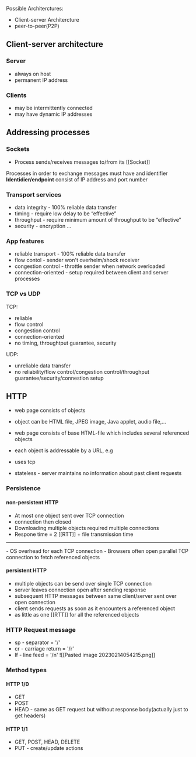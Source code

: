 Possible Architerctures:
- Client-server Architercture
- peer-to-peer(P2P)

## Client-server architecture
### Server 
- always on host
- permanent IP address

### Clients
- may be intermittently connected
- may have dynamic IP addresses



## Addressing processes
### Sockets
- Process sends/receives messages to/from its [[Socket]]

Processes in order to exchange messages must have and identifier
**Identidier/endpoint** consist of IP address and port number


### Transport services
- data integrity - 100% reliable data transfer
- timing - require low delay to be “effective”
- throughput - require minimum amount of throughput to be “effective”
- security - encryption ...

### App features
- reliable transport - 100% reliable data transfer
- flow contol - sender won't overhelm/shock receiver
- congestion control - throttle sender when network overloaded
- connection-oriented - setup required between client and server processes

### TCP vs UDP
TCP:
- reliable
- flow control
- congestion control
- connection-oriented
- no timing, throughtput guarantee, security

UDP:
- unreliable data transfer
- no reliability/flow control/congestion control/throughput guarantee/security/connestion setup

## HTTP 
- web page consists of objects
- object can be HTML file, JPEG image, Java applet, audio file,… 
- web page consists of base HTML-file which includes several referenced objects 
- each object is addressable by a URL, e.g

- uses tcp
- stateless - server maintains no information about past client requests

### Persistence

#### non-persistent HTTP
- At most one object sent over TCP connection 
- connection then closed 
- Downloading multiple objects required multiple connections
- Respone time = 2 [[RTT]] + file transmission time
<hr>
- OS overhead for each TCP connection
- Browsers often open parallel TCP connection to fetch referenced objects


#### persistent HTTP
- multiple objects can be send over single TCP connection 
- server leaves connection open after sending response
- subsequent HTTP messages between same client/server sent over open connection
- client sends requests as soon as it encounters a referenced object
- as little as one [[RTT]] for all the referenced objects

### HTTP Request message
- sp - separator = '/'
- cr - carriage return = '/r'
- lf - line feed = '/n'
![[Pasted image 20230214054215.png]]

### Method types
#### HTTP 1/0
- GET
- POST
- HEAD - same as GET request but without response body(actually just to get headers)

#### HTTP 1/1
- GET, POST, HEAD, DELETE
- PUT - create/update actions

